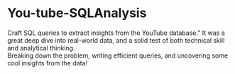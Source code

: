 # You-tube-SQLAnalysis
Craft SQL queries to extract insights from the YouTube database."
It was a great deep dive into real-world data, and a solid test of both technical skill and analytical thinking.  
Breaking down the problem, writing efficient queries, and uncovering some cool insights from the data!
